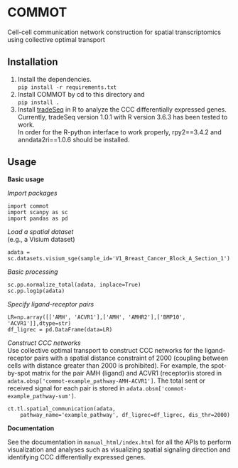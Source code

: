 # COMMOT
Cell-cell communication network construction for spatial transcriptomics using collective optimal transport

## Installation
1. Install the dependencies. \
   `pip install -r requirements.txt`
2. Install COMMOT by cd to this directory and \
   `pip install .`
3. Install [tradeSeq](https://github.com/statOmics/tradeSeq) in R to analyze the CCC differentially expressed genes. \
   Currently, tradeSeq version 1.0.1 with R version 3.6.3 has been tested to work. \
   In order for the R-python interface to work properly, rpy2==3.4.2 and anndata2ri==1.0.6 should be installed.

## Usage
**Basic usage**

_Import packages_
```
import commot
import scanpy as sc
import pandas as pd
```
_Load a spatial dataset_ \
(e.g., a Visium dataset)
```
adata = sc.datasets.visium_sge(sample_id='V1_Breast_Cancer_Block_A_Section_1')
```
_Basic processing_
```
sc.pp.normalize_total(adata, inplace=True)
sc.pp.log1p(adata)
```
_Specify ligand-receptor pairs_
```
LR=np.array([['AMH', 'ACVR1'],['AMH', 'AMHR2'],['BMP10', 'ACVR1']],dtype=str)
df_ligrec = pd.DataFrame(data=LR)
```
_Construct CCC networks_ \
Use collective optimal transport to construct CCC networks for the ligand-receptor pairs with a spatial distance constraint of 2000 (coupling between cells with distance greater than 2000 is prohibited). For example, the spot-by-spot matrix for the pair AMH (ligand) and ACVR1 (receptor)is stored in `adata.obsp['commot-example_pathway-AMH-ACVR1']`. The total sent or received signal for each pair is stored in `adata.obsm['commot-example_pathway-sum']`.
```
ct.tl.spatial_communication(adata,
    pathway_name='example_pathway', df_ligrec=df_ligrec, dis_thr=2000)
```
**Documentation**

See the documentation in `manual_html/index.html` for all the APIs to perform visualization and analyses such as visualizing spatial signaling direction and identifying CCC differentially expressed genes.
